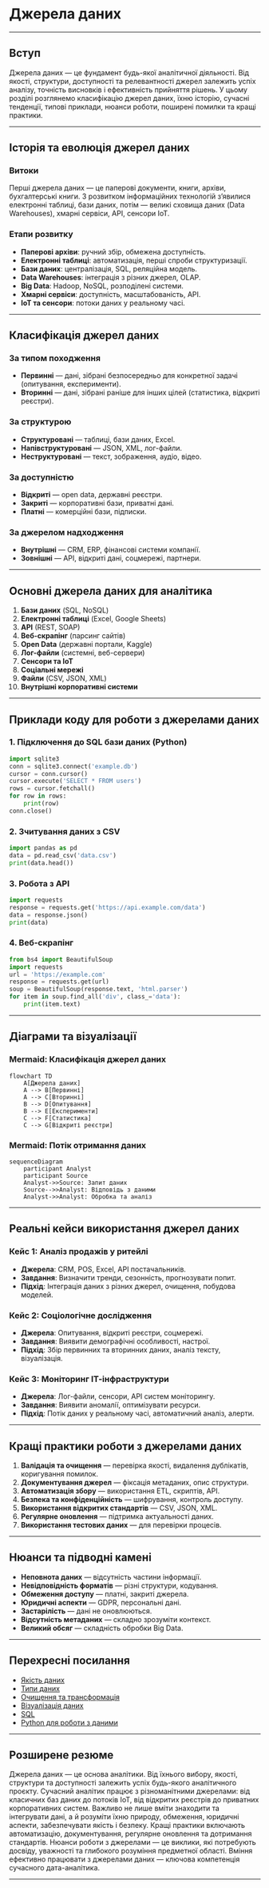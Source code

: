 # Джерела даних

---

## Вступ

Джерела даних — це фундамент будь-якої аналітичної діяльності. Від якості, структури, доступності та релевантності джерел залежить успіх аналізу, точність висновків і ефективність прийняття рішень. У цьому розділі розглянемо класифікацію джерел даних, їхню історію, сучасні тенденції, типові приклади, нюанси роботи, поширені помилки та кращі практики.

---

## Історія та еволюція джерел даних

### Витоки

Перші джерела даних — це паперові документи, книги, архіви, бухгалтерські книги. З розвитком інформаційних технологій з’явилися електронні таблиці, бази даних, потім — великі сховища даних (Data Warehouses), хмарні сервіси, API, сенсори IoT.

### Етапи розвитку

-   **Паперові архіви**: ручний збір, обмежена доступність.
-   **Електронні таблиці**: автоматизація, перші спроби структуризації.
-   **Бази даних**: централізація, SQL, реляційна модель.
-   **Data Warehouses**: інтеграція з різних джерел, OLAP.
-   **Big Data**: Hadoop, NoSQL, розподілені системи.
-   **Хмарні сервіси**: доступність, масштабованість, API.
-   **IoT та сенсори**: потоки даних у реальному часі.

---

## Класифікація джерел даних

### За типом походження

-   **Первинні** — дані, зібрані безпосередньо для конкретної задачі (опитування, експерименти).
-   **Вторинні** — дані, зібрані раніше для інших цілей (статистика, відкриті реєстри).

### За структурою

-   **Структуровані** — таблиці, бази даних, Excel.
-   **Напівструктуровані** — JSON, XML, лог-файли.
-   **Неструктуровані** — текст, зображення, аудіо, відео.

### За доступністю

-   **Відкриті** — open data, державні реєстри.
-   **Закриті** — корпоративні бази, приватні дані.
-   **Платні** — комерційні бази, підписки.

### За джерелом надходження

-   **Внутрішні** — CRM, ERP, фінансові системи компанії.
-   **Зовнішні** — API, відкриті дані, соцмережі, партнери.

---

## Основні джерела даних для аналітика

1. **Бази даних** (SQL, NoSQL)
2. **Електронні таблиці** (Excel, Google Sheets)
3. **API** (REST, SOAP)
4. **Веб-скрапінг** (парсинг сайтів)
5. **Open Data** (державні портали, Kaggle)
6. **Лог-файли** (системні, веб-сервери)
7. **Сенсори та IoT**
8. **Соціальні мережі**
9. **Файли** (CSV, JSON, XML)
10. **Внутрішні корпоративні системи**

---

## Приклади коду для роботи з джерелами даних

### 1. Підключення до SQL бази даних (Python)

```python
import sqlite3
conn = sqlite3.connect('example.db')
cursor = conn.cursor()
cursor.execute('SELECT * FROM users')
rows = cursor.fetchall()
for row in rows:
    print(row)
conn.close()
```

### 2. Зчитування даних з CSV

```python
import pandas as pd
data = pd.read_csv('data.csv')
print(data.head())
```

### 3. Робота з API

```python
import requests
response = requests.get('https://api.example.com/data')
data = response.json()
print(data)
```

### 4. Веб-скрапінг

```python
from bs4 import BeautifulSoup
import requests
url = 'https://example.com'
response = requests.get(url)
soup = BeautifulSoup(response.text, 'html.parser')
for item in soup.find_all('div', class_='data'):
    print(item.text)
```

---

## Діаграми та візуалізації

### Mermaid: Класифікація джерел даних

```mermaid
flowchart TD
    A[Джерела даних]
    A --> B[Первинні]
    A --> C[Вторинні]
    B --> D[Опитування]
    B --> E[Експерименти]
    C --> F[Статистика]
    C --> G[Відкриті реєстри]
```

### Mermaid: Потік отримання даних

```mermaid
sequenceDiagram
    participant Analyst
    participant Source
    Analyst->>Source: Запит даних
    Source-->>Analyst: Відповідь з даними
    Analyst->>Analyst: Обробка та аналіз
```

---

## Реальні кейси використання джерел даних

### Кейс 1: Аналіз продажів у ритейлі

-   **Джерела**: CRM, POS, Excel, API постачальників.
-   **Завдання**: Визначити тренди, сезонність, прогнозувати попит.
-   **Підхід**: Інтеграція даних з різних джерел, очищення, побудова моделей.

### Кейс 2: Соціологічне дослідження

-   **Джерела**: Опитування, відкриті реєстри, соцмережі.
-   **Завдання**: Виявити демографічні особливості, настрої.
-   **Підхід**: Збір первинних та вторинних даних, аналіз тексту, візуалізація.

### Кейс 3: Моніторинг ІТ-інфраструктури

-   **Джерела**: Лог-файли, сенсори, API систем моніторингу.
-   **Завдання**: Виявити аномалії, оптимізувати ресурси.
-   **Підхід**: Потік даних у реальному часі, автоматичний аналіз, алерти.

---

## Кращі практики роботи з джерелами даних

1. **Валідація та очищення** — перевірка якості, видалення дублікатів, коригування помилок.
2. **Документування джерел** — фіксація метаданих, опис структури.
3. **Автоматизація збору** — використання ETL, скриптів, API.
4. **Безпека та конфіденційність** — шифрування, контроль доступу.
5. **Використання відкритих стандартів** — CSV, JSON, XML.
6. **Регулярне оновлення** — підтримка актуальності даних.
7. **Використання тестових даних** — для перевірки процесів.

---

## Нюанси та підводні камені

-   **Неповнота даних** — відсутність частини інформації.
-   **Невідповідність форматів** — різні структури, кодування.
-   **Обмеження доступу** — платні, закриті джерела.
-   **Юридичні аспекти** — GDPR, персональні дані.
-   **Застарілість** — дані не оновлюються.
-   **Відсутність метаданих** — складно зрозуміти контекст.
-   **Великий обсяг** — складність обробки Big Data.

---

## Перехресні посилання

-   [Якість даних](quality.md)
-   [Типи даних](types.md)
-   [Очищення та трансформація](../04-wrangling/cleaning.md)
-   [Візуалізація даних](../05-visualization/overview.md)
-   [SQL](../06-sql/overview.md)
-   [Python для роботи з даними](../08-python/overview.md)

---

## Розширене резюме

Джерела даних — це основа аналітики. Від їхнього вибору, якості, структури та доступності залежить успіх будь-якого аналітичного проєкту. Сучасний аналітик працює з різноманітними джерелами: від класичних баз даних до потоків IoT, від відкритих реєстрів до приватних корпоративних систем. Важливо не лише вміти знаходити та інтегрувати дані, а й розуміти їхню природу, обмеження, юридичні аспекти, забезпечувати якість і безпеку. Кращі практики включають автоматизацію, документування, регулярне оновлення та дотримання стандартів. Нюанси роботи з джерелами — це виклики, які потребують досвіду, уважності та глибокого розуміння предметної області. Вміння ефективно працювати з джерелами даних — ключова компетенція сучасного дата-аналітика.

---
